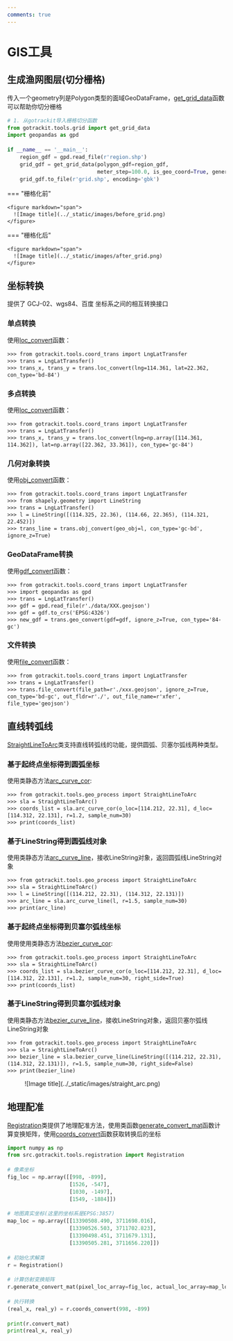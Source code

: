 ```yaml
---
comments: true
---
```


# GIS工具

[get_grid_data]: ../Func&API/grid.md#get_grid_data

[StraightLineToArc]: ../Func&API/StraightLineToArc.md#init
[arc_curve_line]: ../Func&API/StraightLineToArc.md#arc_curve_line
[arc_curve_cor]: ../Func&API/StraightLineToArc.md#arc_curve_cor
[bezier_curve_line]: ../Func&API/StraightLineToArc.md#bezier_curve_line
[bezier_curve_cor]: ../Func&API/StraightLineToArc.md#bezier_curve_cor

[LngLatTransfer]: ../Func&API/LngLatTransfer.md#init
[loc_convert]: ../Func&API/LngLatTransfer.md#loc_convert
[obj_convert]: ../Func&API/LngLatTransfer.md#obj_convert
[gdf_convert]: ../Func&API/LngLatTransfer.md#gdf_convert
[file_convert]: ../Func&API/LngLatTransfer.md#file_convert
[Registration]: ../Func&API/Registration.md#init
[generate_convert_mat]: ../Func&API/Registration.md#generate_convert_mat
[coords_convert]: ../Func&API/Registration.md#coords_convert

## 生成渔网图层(切分栅格)

传入一个geometry列是Polygon类型的面域GeoDataFrame，[get_grid_data]函数可以帮助你切分栅格

```python
# 1. 从gotrackit导入栅格切分函数
from gotrackit.tools.grid import get_grid_data
import geopandas as gpd

if __name__ == '__main__':
    region_gdf = gpd.read_file(r'region.shp')
    grid_gdf = get_grid_data(polygon_gdf=region_gdf, 
                             meter_step=100.0, is_geo_coord=True, generate_index=True)
    grid_gdf.to_file(r'grid.shp', encoding='gbk')
```

=== "栅格化前"

    <figure markdown="span">
      ![Image title](../_static/images/before_grid.png)
    </figure>

=== "栅格化后"

    <figure markdown="span">
      ![Image title](../_static/images/after_grid.png)
    </figure>


## 坐标转换

提供了 GCJ-02、wgs84、百度 坐标系之间的相互转换接口

### 单点转换
使用[loc_convert]函数：

```shell
>>> from gotrackit.tools.coord_trans import LngLatTransfer
>>> trans = LngLatTransfer()
>>> trans_x, trans_y = trans.loc_convert(lng=114.361, lat=22.362, con_type='bd-84')
```

### 多点转换
使用[loc_convert]函数：

```shell
>>> from gotrackit.tools.coord_trans import LngLatTransfer
>>> trans = LngLatTransfer()
>>> trans_x, trans_y = trans.loc_convert(lng=np.array([114.361, 114.362]), lat=np.array([22.362, 33.361]), con_type='gc-84')
```

### 几何对象转换
使用[obj_convert]函数：

```shell
>>> from gotrackit.tools.coord_trans import LngLatTransfer
>>> from shapely.geometry import LineString
>>> trans = LngLatTransfer()
>>> l = LineString([(114.325, 22.36), (114.66, 22.365), (114.321, 22.452)])
>>> trans_line = trans.obj_convert(geo_obj=l, con_type='gc-bd', ignore_z=True)
```

### GeoDataFrame转换
使用[gdf_convert]函数：

```shell
>>> from gotrackit.tools.coord_trans import LngLatTransfer
>>> import geopandas as gpd
>>> trans = LngLatTransfer()
>>> gdf = gpd.read_file(r'./data/XXX.geojson')
>>> gdf = gdf.to_crs('EPSG:4326')
>>> new_gdf = trans.geo_convert(gdf=gdf, ignore_z=True, con_type='84-gc')
```
### 文件转换
使用[file_convert]函数：

```shell
>>> from gotrackit.tools.coord_trans import LngLatTransfer
>>> trans = LngLatTransfer()
>>> trans.file_convert(file_path=r'./xxx.geojson', ignore_z=True, con_type='bd-gc', out_fldr=r'./', out_file_name=r'xfer', file_type='geojson')
```

## 直线转弧线
[StraightLineToArc]类支持直线转弧线的功能，提供圆弧、贝塞尔弧线两种类型。

### 基于起终点坐标得到圆弧坐标
使用类静态方法[arc_curve_cor]:

```shell
>>> from gotrackit.tools.geo_process import StraightLineToArc
>>> sla = StraightLineToArc()
>>> coords_list = sla.arc_curve_cor(o_loc=[114.212, 22.31], d_loc=[114.312, 22.131], r=1.2, sample_num=30)
>>> print(coords_list)
```


### 基于LineString得到圆弧线对象
使用类静态方法[arc_curve_line]，接收LineString对象，返回圆弧线LineString对象

```shell
>>> from gotrackit.tools.geo_process import StraightLineToArc
>>> sla = StraightLineToArc()
>>> l = LineString([(114.212, 22.31), (114.312, 22.131)])
>>> arc_line = sla.arc_curve_line(l, r=1.5, sample_num=30)
>>> print(arc_line)
```


### 基于起终点坐标得到贝塞尔弧线坐标
使用使用类静态方法[bezier_curve_cor]:
```shell
>>> from gotrackit.tools.geo_process import StraightLineToArc
>>> sla = StraightLineToArc()
>>> coords_list = sla.bezier_curve_cor(o_loc=[114.212, 22.31], d_loc=[114.312, 22.131], r=1.2, sample_num=30, right_side=True)
>>> print(coords_list)
```


### 基于LineString得到贝塞尔弧线对象

使用类静态方法[bezier_curve_line]，接收LineString对象，返回贝塞尔弧线LineString对象
```shell
>>> from gotrackit.tools.geo_process import StraightLineToArc
>>> sla = StraightLineToArc()
>>> bezier_line = sla.bezier_curve_line(LineString([(114.212, 22.31), (114.312, 22.131)]), r=1.5, sample_num=30, right_side=False)
>>> print(bezier_line)
```

<figure markdown="span">
  ![Image title](../_static/images/straight_arc.png)
</figure>


## 地理配准

[Registration]类提供了地理配准方法，使用类函数[generate_convert_mat]函数计算变换矩阵，使用[coords_convert]函数获取转换后的坐标

```python
import numpy as np
from src.gotrackit.tools.registration import Registration

# 像素坐标
fig_loc = np.array([[998, -899],
                    [1526, -547],
                    [1030, -1497],
                    [1549, -1884]])

# 地图真实坐标(这里的坐标系是EPSG:3857)
map_loc = np.array([[13390508.490, 3711698.016],
                    [13390526.503, 3711702.823],
                    [13390498.451, 3711679.131],
                    [13390505.281, 3711656.220]])

# 初始化求解类
r = Registration()

# 计算仿射变换矩阵
r.generate_convert_mat(pixel_loc_array=fig_loc, actual_loc_array=map_loc)

# 执行转换
(real_x, real_y) = r.coords_convert(998, -899)

print(r.convert_mat)
print(real_x, real_y)
```


